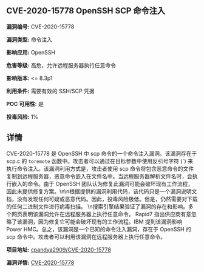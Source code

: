 ## CVE-2020-15778 OpenSSH SCP 命令注入

**漏洞编号:** CVE-2020-15778

**漏洞类型:** 命令注入

**影响应用:** OpenSSH

**危害等级:** 高危，允许远程服务器执行任意命令

**影响版本:** <= 8.3p1

**利用条件:** 需要有效的 SSH/SCP 凭据

**POC 可用性:** 是

**投毒风险:** 1%

## 详情

CVE-2020-15778 是 OpenSSH 中 scp 命令的一个命令注入漏洞。该漏洞存在于 scp.c 的 `toremote` 函数中。攻击者可以通过在目标参数中使用反引号字符 (`) 来执行命令注入。该漏洞利用方式是，攻击者使用 scp 命令将包含恶意命令的文件复制到远程服务器，恶意命令嵌入在文件名中。当远程服务器解析文件名时，会执行嵌入的命令。由于 OpenSSH 团队认为修复此漏洞可能会破坏现有工作流程，因此未提供修复方案。\n\n根据提供的漏洞利用代码，该代码只是一个漏洞说明文档，没有发现任何可疑或恶意代码。因此，投毒风险极低。但是，仍然需要对下载的任何二进制文件进行病毒扫描。
\n搜索引擎结果验证了漏洞的存在和影响。多个网页表明该漏洞允许在远程服务器上执行任意命令。 Rapid7 指出供应商有意忽略了该漏洞，因为修复它可能会破坏现有的工作流程。IBM 提到该漏洞影响 Power HMC。总之，该漏洞是一个已知的命令注入漏洞，存在于 OpenSSH 的 scp 命令中。攻击者可以利用该漏洞在远程服务器上执行任意命令。


**项目地址:** [cpandya2909/CVE-2020-15778](https://github.com/cpandya2909/CVE-2020-15778)

**漏洞详情:** [CVE-2020-15778](https://nvd.nist.gov/vuln/detail/CVE-2020-15778)